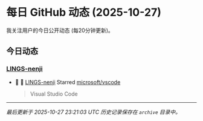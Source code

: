 # 每日 GitHub 动态 (2025-10-27)

我关注用户的今日公开动态 (每20分钟更新)。

## 今日动态

### [LINGS-nenji](https://github.com/LINGS-nenji)
- 🌟 👤 [LINGS-nenji](https://github.com/LINGS-nenji) Starred [microsoft/vscode](https://github.com/microsoft/vscode)
  > Visual Studio Code


---
*最后更新于 2025-10-27 23:21:03 UTC*
*历史记录保存在 `archive` 目录中。*

